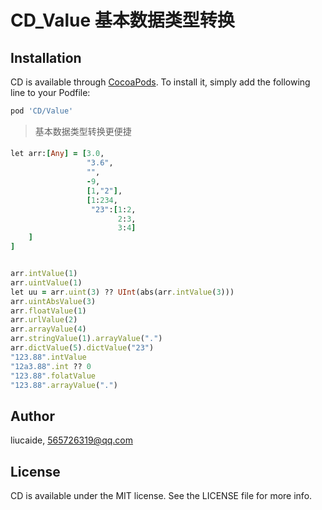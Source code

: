 # CD_Value 基本数据类型转换

## Installation

CD is available through [CocoaPods](https://cocoapods.org). To install
it, simply add the following line to your Podfile:

```ruby
pod 'CD/Value'
```
> 基本数据类型转换更便捷
#### 
```ruby
let arr:[Any] = [3.0,
                 "3.6",
                 "",
                 -9,
                 [1,"2"],
                 [1:234,
                  "23":[1:2,
                        2:3,
                        3:4]
    ]
]


arr.intValue(1)
arr.uintValue(1)
let uu = arr.uint(3) ?? UInt(abs(arr.intValue(3)))
arr.uintAbsValue(3)
arr.floatValue(1)
arr.urlValue(2)
arr.arrayValue(4)
arr.stringValue(1).arrayValue(".")
arr.dictValue(5).dictValue("23")
"123.88".intValue
"12a3.88".int ?? 0
"123.88".folatValue
"123.88".arrayValue(".")
```

## Author

liucaide, 565726319@qq.com

## License

CD is available under the MIT license. See the LICENSE file for more info.
